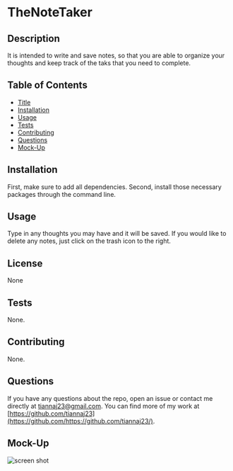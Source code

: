 # TheNoteTaker

## Description
It is intended to write and save notes, so that you are able to organize your thoughts and keep track of the taks that you need to complete.


## Table of Contents
- [Title](#title)
- [Installation](#installation)
- [Usage](#usage)
- [Tests](#tests)
- [Contributing](#contributing)
- [Questions](#questions)
- [Mock-Up](#mock-up)


## Installation
First, make sure to add all dependencies. Second, install those necessary packages through the command line.

## Usage
Type in any thoughts you may have and it will be saved. If you would like to delete any notes, just click on the trash icon to the right.

## License
None

## Tests
None.

## Contributing
None.

## Questions
If you have any questions about the repo, open an issue or contact me directly at tiannaj23@gmail.com. You can find more of my work at [https://github.com/tiannaj23](https://github.com/https://github.com/tiannaj23/).

## Mock-Up
![screen shot](./images/Mock-Up.jpeg)